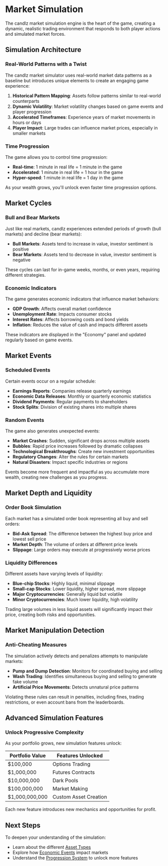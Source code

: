 # Market Simulation

The candlz market simulation engine is the heart of the game, creating a dynamic, realistic trading environment that responds to both player actions and simulated market forces.

## Simulation Architecture

### Real-World Patterns with a Twist

The candlz market simulator uses real-world market data patterns as a baseline but introduces unique elements to create an engaging game experience:

1. **Historical Pattern Mapping**: Assets follow patterns similar to real-world counterparts
2. **Dynamic Volatility**: Market volatility changes based on game events and player progression
3. **Accelerated Timeframes**: Experience years of market movements in hours or days
4. **Player Impact**: Large trades can influence market prices, especially in smaller markets

### Time Progression

The game allows you to control time progression:

- **Real-time**: 1 minute in real life = 1 minute in the game
- **Accelerated**: 1 minute in real life = 1 hour in the game
- **Hyper-speed**: 1 minute in real life = 1 day in the game

As your wealth grows, you'll unlock even faster time progression options.

## Market Cycles

### Bull and Bear Markets

Just like real markets, candlz experiences extended periods of growth (bull markets) and decline (bear markets):

- **Bull Markets**: Assets tend to increase in value, investor sentiment is positive
- **Bear Markets**: Assets tend to decrease in value, investor sentiment is negative

These cycles can last for in-game weeks, months, or even years, requiring different strategies.

### Economic Indicators

The game generates economic indicators that influence market behaviors:

- **GDP Growth**: Affects overall market confidence
- **Unemployment Rate**: Impacts consumer stocks
- **Interest Rates**: Affects borrowing costs and bond yields
- **Inflation**: Reduces the value of cash and impacts different assets

These indicators are displayed in the "Economy" panel and updated regularly based on game events.

## Market Events

### Scheduled Events

Certain events occur on a regular schedule:

- **Earnings Reports**: Companies release quarterly earnings
- **Economic Data Releases**: Monthly or quarterly economic statistics
- **Dividend Payments**: Regular payments to shareholders
- **Stock Splits**: Division of existing shares into multiple shares

### Random Events

The game also generates unexpected events:

- **Market Crashes**: Sudden, significant drops across multiple assets
- **Bubbles**: Rapid price increases followed by dramatic collapses
- **Technological Breakthroughs**: Create new investment opportunities
- **Regulatory Changes**: Alter the rules for certain markets
- **Natural Disasters**: Impact specific industries or regions

Events become more frequent and impactful as you accumulate more wealth, creating new challenges as you progress.

## Market Depth and Liquidity

### Order Book Simulation

Each market has a simulated order book representing all buy and sell orders:

- **Bid-Ask Spread**: The difference between the highest buy price and lowest sell price
- **Market Depth**: The volume of orders at different price levels
- **Slippage**: Large orders may execute at progressively worse prices

### Liquidity Differences

Different assets have varying levels of liquidity:

- **Blue-chip Stocks**: Highly liquid, minimal slippage
- **Small-cap Stocks**: Lower liquidity, higher spread, more slippage
- **Major Cryptocurrencies**: Generally liquid but volatile
- **Minor Cryptocurrencies**: Much lower liquidity, high volatility

Trading large volumes in less liquid assets will significantly impact their price, creating both risks and opportunities.

## Market Manipulation Detection

### Anti-Cheating Measures

The simulation actively detects and penalizes attempts to manipulate markets:

- **Pump and Dump Detection**: Monitors for coordinated buying and selling
- **Wash Trading**: Identifies simultaneous buying and selling to generate fake volume
- **Artificial Price Movements**: Detects unnatural price patterns

Violating these rules can result in penalties, including fines, trading restrictions, or even account bans from the leaderboards.

## Advanced Simulation Features

### Unlock Progressive Complexity

As your portfolio grows, new simulation features unlock:

| Portfolio Value | Features Unlocked |
|-----------------|-------------------|
| $100,000        | Options Trading   |
| $1,000,000      | Futures Contracts |
| $10,000,000     | Dark Pools        |
| $100,000,000    | Market Making     |
| $1,000,000,000  | Custom Asset Creation |

Each new feature introduces new mechanics and opportunities for profit.

## Next Steps

To deepen your understanding of the simulation:

- Learn about the different [Asset Types](asset-types.md)
- Explore how [Economic Events](economic-events.md) impact markets
- Understand the [Progression System](progression-system.md) to unlock more features
